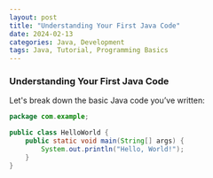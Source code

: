 ```yaml
---
layout: post
title: "Understanding Your First Java Code"
date: 2024-02-13
categories: Java, Development
tags: Java, Tutorial, Programming Basics
---
```


### Understanding Your First Java Code

Let's break down the basic Java code you’ve written:

```java
package com.example;

public class HelloWorld {
    public static void main(String[] args) {
        System.out.println("Hello, World!");
    }
}
```